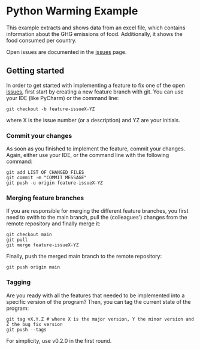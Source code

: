# Python Warming Example

This example extracts and shows data from an excel file,
which contains information about the GHG emissions of
food. Additionally, it shows the food consumed per country.

Open issues are documented in the [issues](issues.md) page.

## Getting started

In order to get started with implementing a feature to fix one
of the open [issues](issues.md), first start by creating a new
feature branch with git. You can use your IDE (like PyCharm) or
the command line:

```commandline
git checkout -b feature-issueX-YZ
```

where X is the issue number (or a description) and YZ are your
initials.

### Commit your changes

As soon as you finished to implement the feature, commit your changes.
Again, either use your IDE, or the command line with the following
command:

```commandline
git add LIST OF CHANGED FILES
git commit -m "COMMIT MESSAGE"
git push -u origin feature-issueX-YZ
```

### Merging feature branches

If you are responsible for merging the different feature branches, you first
need to swith to the main branch, pull the (colleagues') changes from the
remote repository and finally merge it:

```commandline
git checkout main
git pull
git merge feature-issueX-YZ
``` 

Finally, push the merged main branch to the remote repository:

```commandline
git push origin main
```

### Tagging

Are you ready with all the features that needed to be implemented into a specific
version of the program? Then, you can tag the current state of the program:

```commandline
git tag vX.Y.Z # where X is the major version, Y the minor version and Z the bug fix version
git push --tags
```

For simplicity, use v0.2.0 in the first round.
